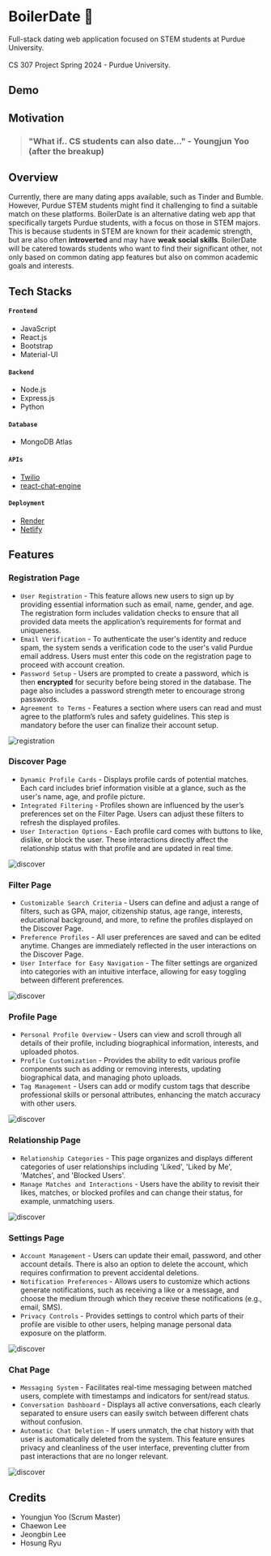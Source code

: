 # BoilerDate 🥵

Full-stack dating web application focused on STEM students at Purdue University. <br /> <br />
CS 307 Project Spring 2024 - Purdue University.

## Demo


## Motivation

> ### "What if.. CS students can also date…" - Youngjun Yoo (after the breakup)

## Overview

Currently, there are many dating apps available, such as Tinder and Bumble. However, Purdue STEM students might find it challenging to find a suitable match on these platforms. BoilerDate is an alternative dating web app that specifically targets Purdue students, with a focus on those in STEM majors. This is because students in STEM are known for their academic strength, but are also often **introverted** and may have **weak social skills**. BoilerDate will be catered towards students who want to find their significant other, not only based on common dating app features but also on common academic goals and interests. 

## Tech Stacks

#### `Frontend`

- JavaScript
- React.js
- Bootstrap
- Material-UI

#### `Backend`

- Node.js
- Express.js
- Python

#### `Database`

- MongoDB Atlas

#### `APIs`

- [Twilio](https://www.twilio.com/en-us/messaging/programmable-messaging-api)
- [react-chat-engine](https://rest.chatengine.io/)

####  `Deployment`

- [Render](https://render.com/)
- [Netlify](https://www.netlify.com/)

## Features

### Registration Page
- `User Registration` - This feature allows new users to sign up by providing essential information such as email, name, gender, and age. The registration form includes validation checks to ensure that all provided data meets the application’s requirements for format and uniqueness.
- `Email Verification` - To authenticate the user's identity and reduce spam, the system sends a verification code to the user's valid Purdue email address. Users must enter this code on the registration page to proceed with account creation.
- `Password Setup` - Users are prompted to create a password, which is then __encrypted__ for security before being stored in the database. The page also includes a password strength meter to encourage strong passwords.
- `Agreement to Terms` - Features a section where users can read and must agree to the platform’s rules and safety guidelines. This step is mandatory before the user can finalize their account setup.

![registration](/docs/images/registration.gif)


### Discover Page
 - `Dynamic Profile Cards` - Displays profile cards of potential matches. Each card includes brief information visible at a glance, such as the user's name, age, and profile picture.
 - `Integrated Filtering` - Profiles shown are influenced by the user’s preferences set on the Filter Page. Users can adjust these filters to refresh the displayed profiles.
 - `User Interaction Options` - Each profile card comes with buttons to like, dislike, or block the user. These interactions directly affect the relationship status with that profile and are updated in real time.

![discover](/docs/images/discover.gif)

### Filter Page
- `Customizable Search Criteria` - Users can define and adjust a range of filters, such as GPA, major, citizenship status, age range, interests, educational background, and more, to refine the profiles displayed on the Discover Page.
- `Preference Profiles` - All user preferences are saved and can be edited anytime. Changes are immediately reflected in the user interactions on the Discover Page.
- `User Interface for Easy Navigation` - The filter settings are organized into categories with an intuitive interface, allowing for easy toggling between different preferences.

![discover](/docs/images/filter.gif)

### Profile Page
- `Personal Profile Overview` - Users can view and scroll through all details of their profile, including biographical information, interests, and uploaded photos.
- `Profile Customization` - Provides the ability to edit various profile components such as adding or removing interests, updating biographical data, and managing photo uploads.
- `Tag Management` - Users can add or modify custom tags that describe professional skills or personal attributes, enhancing the match accuracy with other users.

![discover](/docs/images/profile.gif)

### Relationship Page
- `Relationship Categories` - This page organizes and displays different categories of user relationships including 'Liked', 'Liked by Me', 'Matches', and 'Blocked Users'.
- `Manage Matches and Interactions` - Users have the ability to revisit their likes, matches, or blocked profiles and can change their status, for example, unmatching users.

![discover](/docs/images/relationship.gif)

### Settings Page
- `Account Management` - Users can update their email, password, and other account details. There is also an option to delete the account, which requires confirmation to prevent accidental deletions.
- `Notification Preferences` - Allows users to customize which actions generate notifications, such as receiving a like or a message, and choose the medium through which they receive these notifications (e.g., email, SMS).
- `Privacy Controls` - Provides settings to control which parts of their profile are visible to other users, helping manage personal data exposure on the platform.

![discover](/docs/images/settings.gif)

### Chat Page
- `Messaging System` - Facilitates real-time messaging between matched users, complete with timestamps and indicators for sent/read status.
- `Conversation Dashboard` - Displays all active conversations, each clearly separated to ensure users can easily switch between different chats without confusion.
- `Automatic Chat Deletion` - If users unmatch, the chat history with that user is automatically deleted from the system. This feature ensures privacy and cleanliness of the user interface, preventing clutter from past interactions that are no longer relevant.

![discover](/docs/images/chat.gif)

## Credits
- Youngjun Yoo (Scrum Master)
- Chaewon Lee 
- Jeongbin Lee
- Hosung Ryu
  
